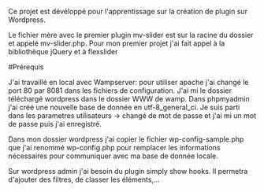 Ce projet est dévéloppé pour l'apprentissage sur la création de plugin sur Wordpress.

Le fichier mère avec le premier plugin mv-slider est sur la racine du dossier et appelé mv-slider.php.
Pour mon premier projet j'ai fait appel à la bibliothèque jQuery et à flexslider

#Prérequis

J'ai travaillé en local avec Wampserver: pour utiliser apache j'ai changé le port 80 par 8081 dans les fichiers de configuration. J'ai mi le dossier téléchargé wordpress dans le dossier WWW de wamp. Dans phpmyadmin j'ai créé une nouvelle base de donnée en utf-8_general_ci. Je suis parti dans les parametres utilisateurs -> changé de mot de passe et j'ai mi un mot de passe puis j'ai enregistré.

Dans mon dossier wordpress j'ai copier le fichier wp-config-sample.php que j'ai renommé wp-config.php pour remplacer les informations nécessaires pour communiquer avec ma base de donnée locale.

Sur wordpress admin j'ai besoin du plugin simply show hooks. Il permetra d'ajouter des filtres, de classer les éléments,...

